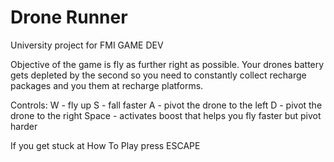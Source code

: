 # Drone Runner
University project for FMI GAME DEV

Objective of the game is fly as further right as possible.
Your drones battery gets depleted by the second so you need to constantly collect recharge packages and you them at recharge platforms.

Controls:
W - fly up
S - fall faster
A - pivot the drone to the left
D - pivot the drone to the right
Space - activates boost that helps you fly faster but pivot harder

If you get stuck at How To Play press ESCAPE
